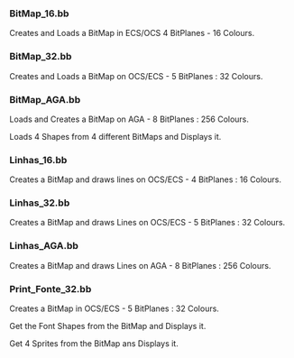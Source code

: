 ### BitMap_16.bb
Creates and Loads a BitMap in ECS/OCS 4 BitPlanes - 16 Colours.

### BitMap_32.bb
Creates and Loads a BitMap on OCS/ECS - 5 BitPlanes : 32 Colours.

### BitMap_AGA.bb
Loads and Creates a BitMap on AGA - 8 BitPlanes : 256 Colours.

Loads 4 Shapes from 4 different BitMaps and Displays it.

### Linhas_16.bb
Creates a BitMap and draws lines on OCS/ECS - 4 BitPlanes : 16 Colours.

### Linhas_32.bb
Creates a BitMap and draws Lines on OCS/ECS - 5 BitPlanes : 32 Colours.

### Linhas_AGA.bb
Creates a BitMap and draws Lines on AGA - 8 BitPlanes : 256 Colours.

### Print_Fonte_32.bb
Creates a BitMap in OCS/ECS - 5 BitPlanes : 32 Colours.

Get the Font Shapes from the BitMap and Displays it.

Get 4 Sprites from the BitMap ans Displays it.
